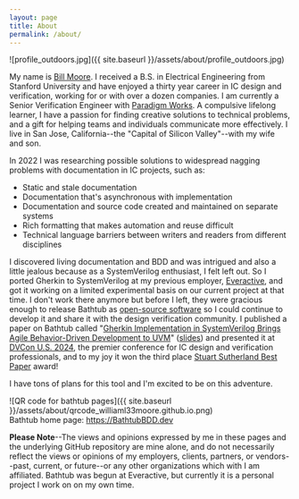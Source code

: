 ```yaml
---
layout: page
title: About
permalink: /about/
---
```

![profile_outdoors.jpg]({{ site.baseurl }}/assets/about/profile_outdoors.jpg)

My name is [Bill Moore](https://www.linkedin.com/in/william7moore/).
I received a B.S. in Electrical Engineering from Stanford University and have enjoyed a thirty year career in IC design and verification, working for or with over a dozen companies.
I am currently a Senior Verification Engineer with [Paradigm Works](http://paradigm-works.com).
A compulsive lifelong learner, I have a passion for finding creative solutions to technical problems, and a gift for helping teams and individuals communicate more effectively.
I live in San Jose, California--the "Capital of Silicon Valley"--with my wife and son.

In 2022 I was researching possible solutions to widespread nagging problems with documentation in IC projects, such as:
* Static and stale documentation
* Documentation that's asynchronous with implementation
* Documentation and source code created and maintained on separate systems
* Rich formatting that makes automation and reuse difficult
* Technical language barriers between writers and readers from different disciplines

I discovered living documentation and BDD and was intrigued and also a little jealous because as a SystemVerilog enthusiast, I felt left out.
So I ported Gherkin to SystemVerilog at my previous employer, [Everactive](https://everactive.com), and got it working on a limited experimental basis on our current project at that time.
I don't work there anymore but before I left, they were gracious enough to release Bathtub as [open-source software](https://github.com/everactive/bathtub) so I could continue to develop it and share it with the design verification community.
I published a paper on Bathtub called "[Gherkin Implementation in SystemVerilog Brings Agile Behavior-Driven Development to UVM](https://dvcon-proceedings.org/document/gherkin-implementation-in-systemverilog-brings-agile-behavior-driven-development-to-uvm/)" ([slides](https://dvcon-proceedings.org/document/gherkin-implementation-in-systemverilog-brings-agile-behavior-driven-development-to-uvm-2/)) and presented it at [DVCon U.S. 2024](https://dvcon.org), the premier conference for IC design and verification professionals, and to my joy it won the third place [Stuart Sutherland Best Paper](https://dvcon.org/press-release-march-20-2024) award!

I have tons of plans for this tool and I'm excited to be on this adventure.

![QR code for bathtub pages]({{ site.baseurl }}/assets/about/qrcode_williaml33moore.github.io.png) \
Bathtub home page: <https://BathtubBDD.dev>

**Please Note**--The views and opinions expressed by me in these pages and the underlying GitHub repository are mine alone, and do not necessarily reflect the views or opinions of my employers, clients, partners, or vendors--past, current, or future--or any other organizations which with I am affiliated.
Bathtub was begun at Everactive, but currently it is a personal project I work on on my own time.

